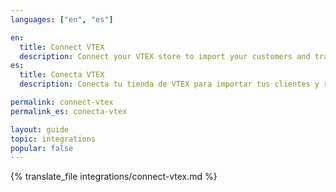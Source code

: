 ```yaml
---
languages: ["en", "es"]

en:
  title: Connect VTEX
  description: Connect your VTEX store to import your customers and track their activity in real time.
es:
  title: Conecta VTEX
  description: Conecta tu tienda de VTEX para importar tus clientes y rastrear su actividad en tiempo real.

permalink: connect-vtex
permalink_es: conecta-vtex

layout: guide
topic: integrations
popular: false
---
```


{% translate_file integrations/connect-vtex.md %}
